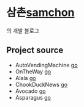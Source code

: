 # 삼촌[samchon](https://itunes.apple.com/us/developer/junwoo-park/id1347806823?mt=8)
의 개발 블로그 


## Project source
- AutoVendingMachine [go](https://github.com/torpedo87/autovendingmachine)
- OnTheWay [go](https://github.com/gyoungeunbae/OnTheWay)
- Alala [go](https://github.com/team-meteor/Alala-Client)
- ChookDuckNews [go](https://github.com/torpedo87/ChookDuckNews)
- Avocado [go](https://github.com/torpedo87/Avocado)
- Asparagus [go](https://github.com/torpedo87/Asparagus)
